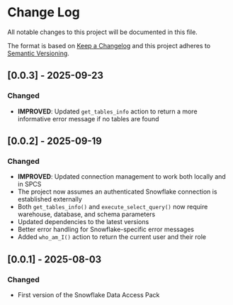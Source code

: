 # Change Log

All notable changes to this project will be documented in this file.

The format is based on [Keep a Changelog](https://keepachangelog.com/)
and this project adheres to [Semantic Versioning](https://semver.org/).

## [0.0.3] - 2025-09-23

### Changed
- **IMPROVED**: Updated `get_tables_info` action to return a more informative error message if no tables are found

## [0.0.2] - 2025-09-19

### Changed

- **IMPROVED**: Updated connection management to work both locally and in SPCS
- The project now assumes an authenticated Snowflake connection is established externally
- Both `get_tables_info()` and `execute_select_query()` now require warehouse, database, and schema parameters
- Updated dependencies to the latest versions
- Better error handling for Snowflake-specific error messages
- Added `who_am_I()` action to return the current user and their role

## [0.0.1] - 2025-08-03

### Changed

- First version of the Snowflake Data Access Pack
